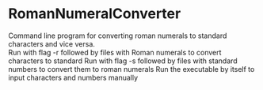 # RomanNumeralConverter

Command line program for converting roman numerals to standard characters and vice versa.  
Run with flag -r followed by files with Roman numerals to convert characters to standard
Run with flag -s followed by files with standard numbers to convert them to roman numerals
Run the executable by itself to input characters and numbers manually
